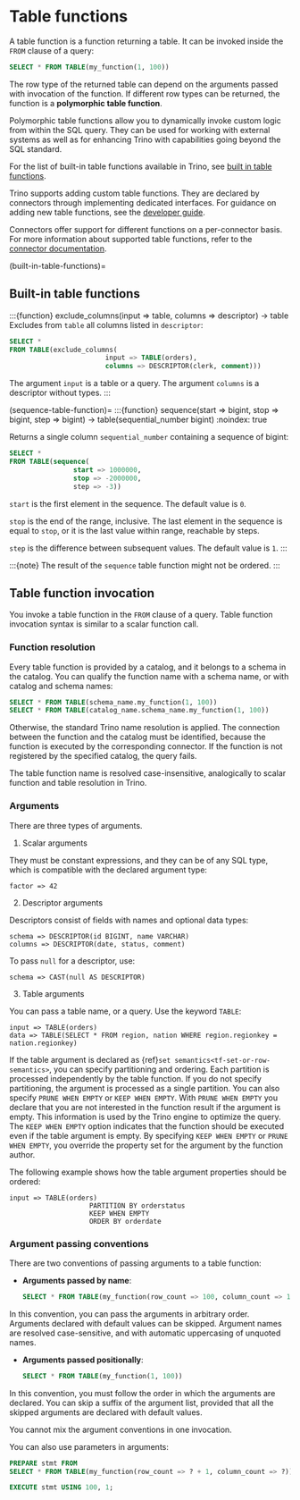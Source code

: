 # Table functions

A table function is a function returning a table. It can be invoked inside the
`FROM` clause of a query:

```sql
SELECT * FROM TABLE(my_function(1, 100))
```

The row type of the returned table can depend on the arguments passed with
invocation of the function. If different row types can be returned, the
function is a **polymorphic table function**.

Polymorphic table functions allow you to dynamically invoke custom logic from
within the SQL query. They can be used for working with external systems as
well as for enhancing Trino with capabilities going beyond the SQL standard.

For the list of built-in table functions available in Trino, see [built in
table functions](built-in-table-functions).

Trino supports adding custom table functions. They are declared by connectors
through implementing dedicated interfaces. For guidance on adding new table
functions, see the [developer guide](/develop/table-functions).

Connectors offer support for different functions on a per-connector basis. For
more information about supported table functions, refer to the [connector
documentation](/connector).

(built-in-table-functions)=
## Built-in table functions

:::{function} exclude_columns(input => table, columns => descriptor) -> table
Excludes from `table` all columns listed in `descriptor`:

```sql
SELECT *
FROM TABLE(exclude_columns(
                        input => TABLE(orders),
                        columns => DESCRIPTOR(clerk, comment)))
```

The argument `input` is a table or a query.
The argument `columns` is a descriptor without types.
:::

(sequence-table-function)=
:::{function} sequence(start => bigint, stop => bigint, step => bigint) -> table(sequential_number bigint)
:noindex: true

Returns a single column `sequential_number` containing a sequence of
bigint:

```sql
SELECT *
FROM TABLE(sequence(
                start => 1000000,
                stop => -2000000,
                step => -3))
```

`start` is the first element in the sequence. The default value is `0`.

`stop` is the end of the range, inclusive. The last element in the
sequence is equal to `stop`, or it is the last value within range,
reachable by steps.

`step` is the difference between subsequent values. The default value is
`1`.
:::

:::{note}
The result of the `sequence` table function might not be ordered.
:::

## Table function invocation

You invoke a table function in the `FROM` clause of a query. Table function
invocation syntax is similar to a scalar function call.

### Function resolution

Every table function is provided by a catalog, and it belongs to a schema in
the catalog. You can qualify the function name with a schema name, or with
catalog and schema names:

```sql
SELECT * FROM TABLE(schema_name.my_function(1, 100))
SELECT * FROM TABLE(catalog_name.schema_name.my_function(1, 100))
```

Otherwise, the standard Trino name resolution is applied. The connection
between the function and the catalog must be identified, because the function
is executed by the corresponding connector. If the function is not registered
by the specified catalog, the query fails.

The table function name is resolved case-insensitive, analogically to scalar
function and table resolution in Trino.

### Arguments

There are three types of arguments.

1. Scalar arguments

They must be constant expressions, and they can be of any SQL type, which is
compatible with the declared argument type:

```
factor => 42
```

2. Descriptor arguments

Descriptors consist of fields with names and optional data types:

```
schema => DESCRIPTOR(id BIGINT, name VARCHAR)
columns => DESCRIPTOR(date, status, comment)
```

To pass `null` for a descriptor, use:

```
schema => CAST(null AS DESCRIPTOR)
```

3. Table arguments

You can pass a table name, or a query. Use the keyword `TABLE`:

```
input => TABLE(orders)
data => TABLE(SELECT * FROM region, nation WHERE region.regionkey = nation.regionkey)
```

If the table argument is declared as {ref}`set semantics<tf-set-or-row-semantics>`,
you can specify partitioning and ordering. Each partition is processed
independently by the table function. If you do not specify partitioning, the
argument is processed as a single partition. You can also specify
`PRUNE WHEN EMPTY` or `KEEP WHEN EMPTY`. With `PRUNE WHEN EMPTY` you
declare that you are not interested in the function result if the argument is
empty. This information is used by the Trino engine to optimize the query. The
`KEEP WHEN EMPTY` option indicates that the function should be executed even
if the table argument is empty. By specifying `KEEP WHEN EMPTY` or
`PRUNE WHEN EMPTY`, you override the property set for the argument by the
function author.

The following example shows how the table argument properties should be ordered:

```
input => TABLE(orders)
                    PARTITION BY orderstatus
                    KEEP WHEN EMPTY
                    ORDER BY orderdate
```

### Argument passing conventions

There are two conventions of passing arguments to a table function:

- **Arguments passed by name**:

  ```sql
  SELECT * FROM TABLE(my_function(row_count => 100, column_count => 1))
  ```

In this convention, you can pass the arguments in arbitrary order. Arguments
declared with default values can be skipped. Argument names are resolved
case-sensitive, and with automatic uppercasing of unquoted names.

- **Arguments passed positionally**:

  ```sql
  SELECT * FROM TABLE(my_function(1, 100))
  ```

In this convention, you must follow the order in which the arguments are
declared. You can skip a suffix of the argument list, provided that all the
skipped arguments are declared with default values.

You cannot mix the argument conventions in one invocation.

You can also use parameters in arguments:

```sql
PREPARE stmt FROM
SELECT * FROM TABLE(my_function(row_count => ? + 1, column_count => ?));

EXECUTE stmt USING 100, 1;
```
